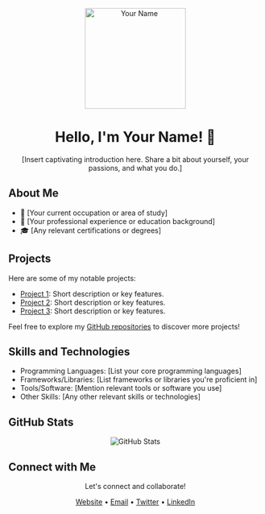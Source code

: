 <!-- Header -->
<p align="center">
  <img src="https://avatars.githubusercontent.com/u/80522156?s=400&u=705207e3586156ec9009ff39746053d5c4007a38&v=4" alt="Your Name" width="200" height="200">
</p>

<h1 align="center">Hello, I'm Your Name! 👋</h1>

<p align="center">
  [Insert captivating introduction here. Share a bit about yourself, your passions, and what you do.]
</p>

<!-- About Me -->
## About Me

- 🌱 [Your current occupation or area of study]
- 💼 [Your professional experience or education background]
- 🎓 [Any relevant certifications or degrees]

<!-- Projects -->
## Projects

Here are some of my notable projects:

- [Project 1](link-to-project-1): Short description or key features.
- [Project 2](link-to-project-2): Short description or key features.
- [Project 3](link-to-project-3): Short description or key features.

Feel free to explore my [GitHub repositories](link-to-your-github) to discover more projects!

<!-- Skills and Technologies -->
## Skills and Technologies

- Programming Languages: [List your core programming languages]
- Frameworks/Libraries: [List frameworks or libraries you're proficient in]
- Tools/Software: [Mention relevant tools or software you use]
- Other Skills: [Any other relevant skills or technologies]

<!-- GitHub Stats -->
## GitHub Stats

<p align="center">
  <img src="https://github-readme-stats.vercel.app/api?username=gurrudev&show_icons=true&theme=dark" alt="GitHub Stats">
</p>

<!-- Connect with Me -->
## Connect with Me

<p align="center">
  Let's connect and collaborate!
</p>

<p align="center">
  <a href="your-website-url">Website</a> •
  <a href="mailto:youremail@example.com">Email</a> •
  <a href="your-twitter-url">Twitter</a> •
  <a href="your-linkedin-url">LinkedIn</a>
</p>

<!-- Footer -->
<p align="center">
  <!-- Add any additional sections, badges, or personal touches as desired -->
</p>
